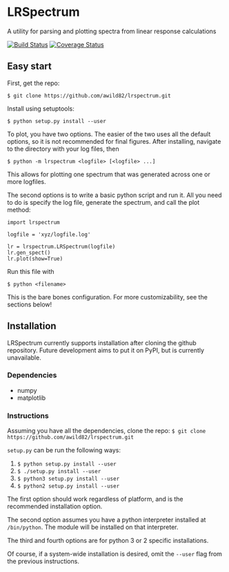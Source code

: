# LRSpectrum

A utility for parsing and plotting spectra from linear response calculations 

[![Build Status](https://travis-ci.org/awild82/lrspectrum.svg?branch=master)](https://travis-ci.org/awild82/lrspectrum)
[![Coverage Status](https://coveralls.io/repos/github/awild82/lrspectrum/badge.svg?branch=master)](https://coveralls.io/github/awild82/lrspectrum?branch=master)


## Easy start

First, get the repo:

`$ git clone https://github.com/awild82/lrspectrum.git`

Install using setuptools:

`$ python setup.py install --user`

To plot, you have two options. The easier of the two uses all the default
options, so it is not recommended for final figures. After installing, navigate
to the directory with your log files, then

`$ python -m lrspectrum <logfile> [<logfile> ...]`

This allows for plotting one spectrum that was generated across one or more
logfiles.

The second options is to write a basic python script and run it. All you need to
do is specify the log file, generate the spectrum, and call the plot method:
```
import lrspectrum

logfile = 'xyz/logfile.log'

lr = lrspectrum.LRSpectrum(logfile)
lr.gen_spect()
lr.plot(show=True)
```

Run this file with

`$ python <filename>`

This is the bare bones configuration. For more customizability, see the sections
below!

## Installation

LRSpectrum currently supports installation after cloning the github repository.
Future development aims to put it on PyPI, but is currently unavailable.

### Dependencies

 * numpy
 * matplotlib

### Instructions

Assuming you have all the dependencies, clone the repo:
`$ git clone https://github.com/awild82/lrspectrum.git`

`setup.py` can be run the following ways:
 1. `$ python setup.py install --user`
 2. `$ ./setup.py install --user`
 3. `$ python3 setup.py install --user`
 4. `$ python2 setup.py install --user`

The first option should work regardless of platform, and is the recommended
installation option.

The second option assumes you have a python interpreter installed at
`/bin/python`. The module will be installed on that interpreter.

The third and fourth options are for python 3 or 2 specific installations.

Of course, if a system-wide installation is desired, omit the `--user` flag from
the previous instructions. 

<!--- TODO: insert ## Testing -->

<!--- TODO: insert ## Contributing -->

<!--- TODO: insert ## License -->
